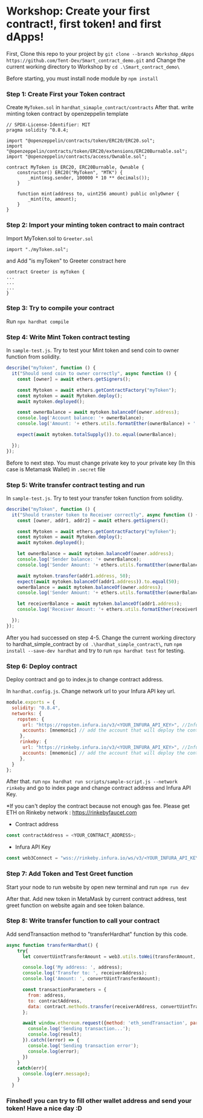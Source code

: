 # Workshop: Create your first contract!, first token! and first dApps! 

First, Clone this repo to your project by `git clone --branch Workshop_dApps https://github.com/Tent-Dev/Smart_contract_demo.git` and Change the current working directory to Workshop by `cd .\Smart_contract_demo\`


Before starting, you must install node module by `npm install`

### Step 1: Create First your Token contract

Create `MyToken.sol` in `hardhat_simaple_contract/contracts` After that. write minting token contract by openzeppelin template

```solidity
// SPDX-License-Identifier: MIT
pragma solidity ^0.8.4;

import "@openzeppelin/contracts/token/ERC20/ERC20.sol";
import "@openzeppelin/contracts/token/ERC20/extensions/ERC20Burnable.sol";
import "@openzeppelin/contracts/access/Ownable.sol";

contract MyToken is ERC20, ERC20Burnable, Ownable {
    constructor() ERC20("MyToken", "MTK") {
        _mint(msg.sender, 100000 * 10 ** decimals());
    }

    function mint(address to, uint256 amount) public onlyOwner {
        _mint(to, amount);
    }
}
```

### Step 2: Import your minting token contract to main contract

Import MyToken.sol to `Greeter.sol`

```solidity
import "./myToken.sol";
```
and Add "is myToken" to Greeter constract here

```solidity
contract Greeter is myToken {
...
...
...
}
```

### Step 3: Try to compile your contract

Run `npx hardhat compile`

### Step 4: Write Mint Token contract testing

In `sample-test.js`. Try to test your Mint token and send coin to owner function from solidity.

```javascript
describe("myToken", function () {
  it("Should send coin to owner correctly", async function () {
    const [owner] = await ethers.getSigners();

    const Mytoken = await ethers.getContractFactory("myToken");
    const mytoken = await Mytoken.deploy();
    await mytoken.deployed();

    const ownerBalance = await mytoken.balanceOf(owner.address);
    console.log('Account balance: '+ ownerBalance);
    console.log('Amount: '+ ethers.utils.formatEther(ownerBalance) + ' Token');

    expect(await mytoken.totalSupply()).to.equal(ownerBalance);

  });
});
```

Before to next step. You must change private key to your private key (In this case is Metamask Wallet) in `.secret` file

### Step 5: Write transfer contract testing and run

In `sample-test.js`. Try to test your transfer token function from solidity.

```javascript
describe("myToken", function () {
  it("Should transter token to Receiver correctly", async function () {
    const [owner, addr1, addr2] = await ethers.getSigners();

    const Mytoken = await ethers.getContractFactory("myToken");
    const mytoken = await Mytoken.deploy();
    await mytoken.deployed();

    let ownerBalance = await mytoken.balanceOf(owner.address);
    console.log('Sender balance: '+ ownerBalance);
    console.log('Sender Amount: '+ ethers.utils.formatEther(ownerBalance) + ' Token');

    await mytoken.transfer(addr1.address, 50);
    expect(await mytoken.balanceOf(addr1.address)).to.equal(50);
    ownerBalance = await mytoken.balanceOf(owner.address);
    console.log('Sender Amount: '+ ethers.utils.formatEther(ownerBalance) + ' Token');

    let receiverBalance = await mytoken.balanceOf(addr1.address);
    console.log('Receiver Amount: '+ ethers.utils.formatEther(receiverBalance) + ' Token');

  });
});
```

After you had successed on step 4-5. Change the current working directory to hardhat_simple_contract by `cd .\hardhat_simple_contract\`, run `npm install --save-dev hardhat` and try to run `npx hardhat test` for testing.

### Step 6: Deploy contract

Deploy contract and go to index.js to change contract address.

In `hardhat.config.js`. Change network url to your Infura API key url.

```javascript
module.exports = {
  solidity: "0.8.4",
  networks: {
    ropsten: {
      url: "https://ropsten.infura.io/v3/<YOUR_INFURA_API_KEY>", //Infura url with projectId
      accounts: [mnemonic] // add the account that will deploy the contract (private key)
     },
     rinkeby: {
      url: "https://rinkeby.infura.io/v3/<YOUR_INFURA_API_KEY>", //Infura url with projectId
      accounts: [mnemonic] // add the account that will deploy the contract (private key)
     },
  }
};
```

After that. run `npx hardhat run scripts/sample-script.js --network rinkeby` and go to index page and change contract address and Infura API Key.

*If you can't deploy the contract because not enough gas fee. Please get ETH on Rinkeby network : https://rinkebyfaucet.com

- Contract address
```javascript
const contractAddress = <YOUR_CONTRACT_ADDRESS>;
```

- Infura API Key
```javascript
const web3Connect = "wss://rinkeby.infura.io/ws/v3/<YOUR_INFURA_API_KEY_WSS>";
```

### Step 7: Add Token and Test Greet function

Start your node to run website by open new terminal and run `npm run dev`

After that. Add new token in MetaMask by current contract address, test greet function on website again and see token balance.

### Step 8: Write transfer function to call your contract

Add sendTransaction method to "transferHardhat" function by this code.

```javascript
async function transferHardhat() {
    try{
      let convertUintTransferAmount = web3.utils.toWei(transferAmount, "ether");

      console.log('My address: ', address);
      console.log('Transfer to: ', receiverAddress);
      console.log('Amount: ', convertUintTransferAmount);

      const transactionParameters = {
        from: address,
        to: contractAddress,
        data: contract.methods.transfer(receiverAddress, convertUintTransferAmount).encodeABI()
      };

      await window.ethereum.request({method: 'eth_sendTransaction', params: [transactionParameters]}).then((result) => {
        console.log('Sending transaction...');
        console.log(result);
      }).catch((error) => {
        console.log('Sending transaction error');
        console.log(error);
      })
    }
    catch(err){
      console.log(err.message);
    }
  }
```

### Finshed! you can try to fill other wallet address and send your token! Have a nice day :D
